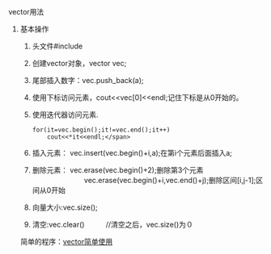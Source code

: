 vector用法

1. 基本操作
   1. 头文件#include<vector>
   2. 创建vector对象，vector<int> vec;

   3. 尾部插入数字：vec.push_back(a);

   4. 使用下标访问元素，cout<<vec[0]<<endl;记住下标是从0开始的。

   5. 使用迭代器访问元素.

      ```
      for(it=vec.begin();it!=vec.end();it++)
          cout<<*it<<endl;</span>
      ```

   6. 插入元素：    vec.insert(vec.begin()+i,a);在第i个元素后面插入a;

   7. 删除元素：    vec.erase(vec.begin()+2);删除第3个元素
     　　　　　　　   vec.erase(vec.begin()+i,vec.end()+j);删除区间[i,j-1];区间从0开始

   8. 向量大小:vec.size();

   9. 清空:vec.clear()　　　//清空之后，vec.size()为０

   简单的程序：[vector简单使用](vector.cpp)

